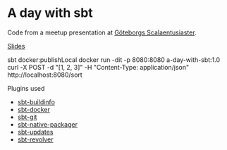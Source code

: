 A day with sbt
==============

Code from a meetup presentation at [Göteborgs Scalaentusiaster](http://www.meetup.com/Scala-Geats/events/230320224/).

[Slides](http://www.slideshare.net/marcuslonnberg/a-day-with-sbt)

sbt docker:publishLocal
docker run -dit -p 8080:8080 a-day-with-sbt:1.0
curl -X POST -d "[1, 2, 3]" -H "Content-Type: application/json" http://localhost:8080/sort

Plugins used

- [sbt-buildinfo](https://github.com/sbt/sbt-buildinfo)
- [sbt-docker](https://github.com/marcuslonnberg/sbt-docker)
- [sbt-git](https://github.com/sbt/sbt-git)
- [sbt-native-packager](https://github.com/sbt/sbt-native-packager)
- [sbt-updates](https://github.com/rtimush/sbt-updates)
- [sbt-revolver](https://github.com/spray/sbt-revolver)
